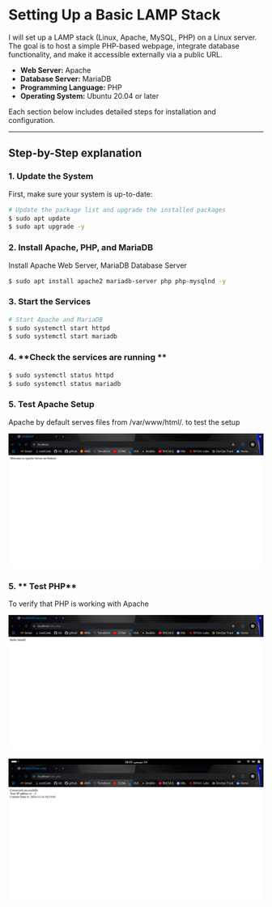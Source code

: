 # Setting Up a Basic LAMP Stack 

I will set up a LAMP stack (Linux, Apache, MySQL, PHP) on a Linux server. The goal is to host a simple PHP-based webpage, integrate database functionality, and make it accessible externally via a public URL.


- **Web Server:** Apache
- **Database Server:** MariaDB
- **Programming Language:** PHP
- **Operating System:** Ubuntu 20.04 or later

Each section below includes detailed steps for installation and configuration.


---

## Step-by-Step explanation 

### 1. **Update the System**
First, make sure your system is up-to-date:

```bash
# Update the package list and upgrade the installed packages
$ sudo apt update
$ sudo apt upgrade -y
```
### 2. **Install Apache, PHP, and MariaDB**
Install Apache Web Server, MariaDB Database Server

```bash
$ sudo apt install apache2 mariadb-server php php-mysqlnd -y

```

### 3. **Start the Services**

```bash
# Start Apache and MariaDB
$ sudo systemctl start httpd
$ sudo systemctl start mariadb

```

### 4. **Check the services are running **

```bash
$ sudo systemctl status httpd
$ sudo systemctl status mariadb

```


### 5. **Test Apache Setup**
Apache by default serves files from /var/www/html/.  to test the setup 

![Test Apache Setup with index.html File ](./img/Html.png)



### 5. ** Test PHP**
To verify that PHP is working with Apache

![Test Apache Setup with index.php File ](./img/indexPHP.png)


![Test Apache Setup with index.php File ](./img/PHP-2.png)
